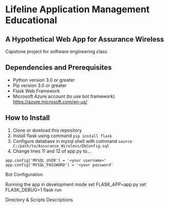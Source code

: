 # Lifeline Application Management Educational 
## A Hypothetical Web App for Assurance Wireless 
Capstone project for software engineering class

## Dependencies and Prerequisites
* Python version 3.0 or greater 
* Pip version 3.0 or greater
* Flask Web Framework
* Microsoft Azure account (to use bot framework)
https://azure.microsoft.com/en-us/

## How to Install
1. Clone or dowload this repository
2. Install flask using command `pip install flask`
3. Configure database in mysql shell with command `source C:/path/to/Assurance_Wireless/DbConfig.sql`
4. Change lines 11 and 12 of app.py to...
```
app.config['MYSQL_USER'] = '<your username>'
app.config['MYSQL_PASSWORD'] = '<your password'
```

Bot Configuration


Running the app in development mode
set FLASK_APP=app.py 
set FLASK_DEBUG=1
flask run

Directory & Scripts Descriptions




